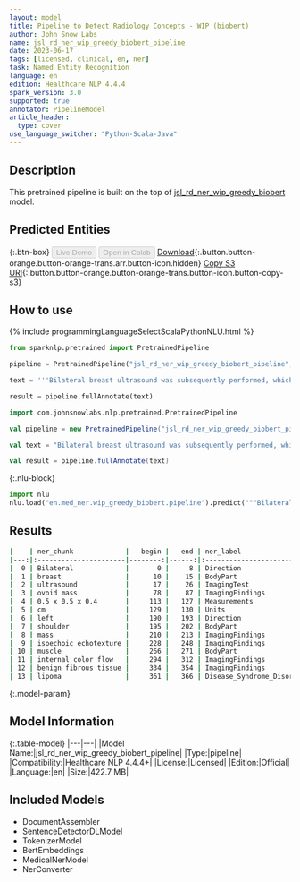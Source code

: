 ```yaml
---
layout: model
title: Pipeline to Detect Radiology Concepts - WIP (biobert)
author: John Snow Labs
name: jsl_rd_ner_wip_greedy_biobert_pipeline
date: 2023-06-17
tags: [licensed, clinical, en, ner]
task: Named Entity Recognition
language: en
edition: Healthcare NLP 4.4.4
spark_version: 3.0
supported: true
annotator: PipelineModel
article_header:
  type: cover
use_language_switcher: "Python-Scala-Java"
---
```


## Description

This pretrained pipeline is built on the top of [jsl_rd_ner_wip_greedy_biobert](https://nlp.johnsnowlabs.com/2021/07/26/jsl_rd_ner_wip_greedy_biobert_en.html) model.

## Predicted Entities



{:.btn-box}
<button class="button button-orange" disabled>Live Demo</button>
<button class="button button-orange" disabled>Open in Colab</button>
[Download](https://s3.amazonaws.com/auxdata.johnsnowlabs.com/clinical/models/jsl_rd_ner_wip_greedy_biobert_pipeline_en_4.4.4_3.0_1686980496100.zip){:.button.button-orange.button-orange-trans.arr.button-icon.hidden}
[Copy S3 URI](s3://auxdata.johnsnowlabs.com/clinical/models/jsl_rd_ner_wip_greedy_biobert_pipeline_en_4.4.4_3.0_1686980496100.zip){:.button.button-orange.button-orange-trans.button-icon.button-copy-s3}

## How to use

<div class="tabs-box" markdown="1">
{% include programmingLanguageSelectScalaPythonNLU.html %}

```python
from sparknlp.pretrained import PretrainedPipeline

pipeline = PretrainedPipeline("jsl_rd_ner_wip_greedy_biobert_pipeline", "en", "clinical/models")

text = '''Bilateral breast ultrasound was subsequently performed, which demonstrated an ovoid mass measuring approximately 0.5 x 0.5 x 0.4 cm in diameter located within the anteromedial aspect of the left shoulder. This mass demonstrates isoechoic echotexture to the adjacent muscle, with no evidence of internal color flow. This may represent benign fibrous tissue or a lipoma.'''

result = pipeline.fullAnnotate(text)
```
```scala
import com.johnsnowlabs.nlp.pretrained.PretrainedPipeline

val pipeline = new PretrainedPipeline("jsl_rd_ner_wip_greedy_biobert_pipeline", "en", "clinical/models")

val text = "Bilateral breast ultrasound was subsequently performed, which demonstrated an ovoid mass measuring approximately 0.5 x 0.5 x 0.4 cm in diameter located within the anteromedial aspect of the left shoulder. This mass demonstrates isoechoic echotexture to the adjacent muscle, with no evidence of internal color flow. This may represent benign fibrous tissue or a lipoma."

val result = pipeline.fullAnnotate(text)
```


{:.nlu-block}
```python
import nlu
nlu.load("en.med_ner.wip_greedy_biobert.pipeline").predict("""Bilateral breast ultrasound was subsequently performed, which demonstrated an ovoid mass measuring approximately 0.5 x 0.5 x 0.4 cm in diameter located within the anteromedial aspect of the left shoulder. This mass demonstrates isoechoic echotexture to the adjacent muscle, with no evidence of internal color flow. This may represent benign fibrous tissue or a lipoma.""")
```

</div>


## Results

```bash
|    | ner_chunk             |   begin |   end | ner_label                 |   confidence |
|---:|:----------------------|--------:|------:|:--------------------------|-------------:|
|  0 | Bilateral             |       0 |     8 | Direction                 |     0.9875   |
|  1 | breast                |      10 |    15 | BodyPart                  |     0.6109   |
|  2 | ultrasound            |      17 |    26 | ImagingTest               |     0.7902   |
|  3 | ovoid mass            |      78 |    87 | ImagingFindings           |     0.42185  |
|  4 | 0.5 x 0.5 x 0.4       |     113 |   127 | Measurements              |     0.9406   |
|  5 | cm                    |     129 |   130 | Units                     |     1        |
|  6 | left                  |     190 |   193 | Direction                 |     0.5566   |
|  7 | shoulder              |     195 |   202 | BodyPart                  |     0.6228   |
|  8 | mass                  |     210 |   213 | ImagingFindings           |     0.9463   |
|  9 | isoechoic echotexture |     228 |   248 | ImagingFindings           |     0.4332   |
| 10 | muscle                |     266 |   271 | BodyPart                  |     0.7148   |
| 11 | internal color flow   |     294 |   312 | ImagingFindings           |     0.3726   |
| 12 | benign fibrous tissue |     334 |   354 | ImagingFindings           |     0.484533 |
| 13 | lipoma                |     361 |   366 | Disease_Syndrome_Disorder |     0.8955   |
```

{:.model-param}
## Model Information

{:.table-model}
|---|---|
|Model Name:|jsl_rd_ner_wip_greedy_biobert_pipeline|
|Type:|pipeline|
|Compatibility:|Healthcare NLP 4.4.4+|
|License:|Licensed|
|Edition:|Official|
|Language:|en|
|Size:|422.7 MB|

## Included Models

- DocumentAssembler
- SentenceDetectorDLModel
- TokenizerModel
- BertEmbeddings
- MedicalNerModel
- NerConverter